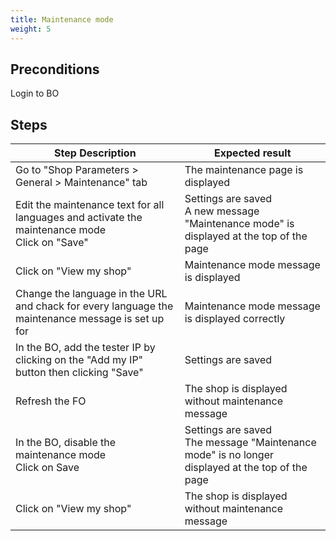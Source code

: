 ```yaml
---
title: Maintenance mode
weight: 5
---
```


## Preconditions

Login to BO
## Steps
| Step Description | Expected result |
| ----- | ----- |
| Go to "Shop Parameters > General > Maintenance" tab | The maintenance page is displayed |
| Edit the maintenance text for all languages and activate the maintenance mode<br>Click on "Save" | Settings are saved<br>A new message "Maintenance mode" is displayed at the top of the page |
| Click on "View my shop" | Maintenance mode message is displayed |
| Change the language in the URL and chack for every language the maintenance message is set up for | Maintenance mode message is displayed correctly |
| In the BO, add the tester IP by clicking on the "Add my IP" button then clicking "Save" | Settings are saved |
| Refresh the FO | The shop is displayed without maintenance message |
| In the BO, disable the maintenance mode<br>Click on Save | Settings are saved<br>The message "Maintenance mode" is no longer displayed at the top of the page |
| Click on "View my shop" | The shop is displayed without maintenance message |
